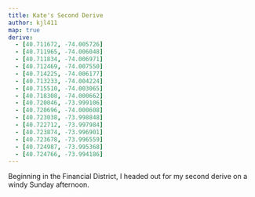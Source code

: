 ```yaml
---
title: Kate's Second Derive
author: kjl411
map: true
derive:
  - [40.711672, -74.005726]
  - [40.711965, -74.006048]
  - [40.711834, -74.006971]
  - [40.712469, -74.007550]
  - [40.714225, -74.006177]
  - [40.713233, -74.004224]
  - [40.715510, -74.003065]
  - [40.718308, -74.000662]
  - [40.720046, -73.999106]
  - [40.720696, -74.000608]
  - [40.723038, -73.998848]
  - [40.722712, -73.997984]
  - [40.723874, -73.996901]
  - [40.723678, -73.996559]
  - [40.724987, -73.995368]
  - [40.724766, -73.994186]
---
```


Beginning in the Financial District, I headed out for my second derive on a windy Sunday afternoon.
